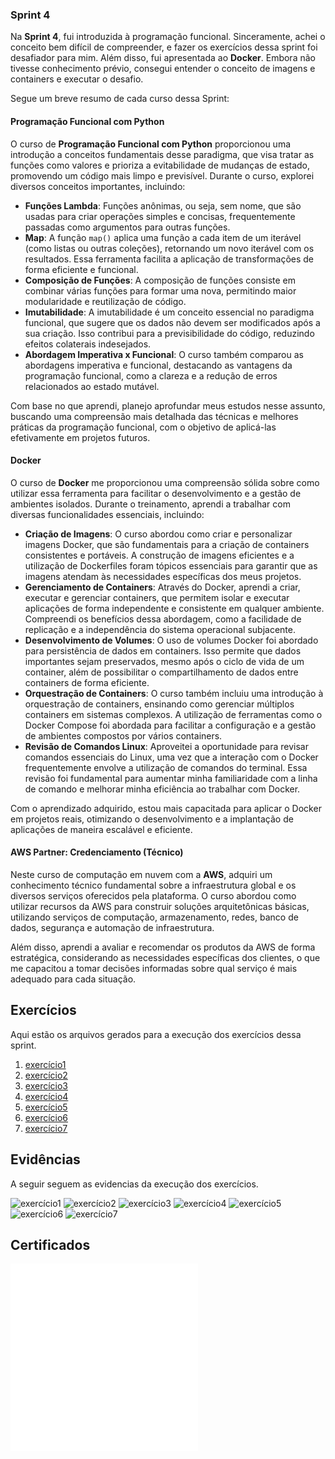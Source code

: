 ### Sprint 4

Na **Sprint 4**, fui introduzida à programação funcional. Sinceramente, achei o conceito bem difícil de compreender, e fazer os exercícios dessa sprint foi desafiador para mim. Além disso, fui apresentada ao **Docker**. Embora não tivesse conhecimento prévio, consegui entender o conceito de imagens e containers e executar o desafio.

Segue um breve resumo de cada curso dessa Sprint:

#### Programação Funcional com Python

O curso de **Programação Funcional com Python** proporcionou uma introdução a conceitos fundamentais desse paradigma, que visa tratar as funções como valores e prioriza a evitabilidade de mudanças de estado, promovendo um código mais limpo e previsível. Durante o curso, explorei diversos conceitos importantes, incluindo:

- **Funções Lambda**: Funções anônimas, ou seja, sem nome, que são usadas para criar operações simples e concisas, frequentemente passadas como argumentos para outras funções.
- **Map**: A função `map()` aplica uma função a cada item de um iterável (como listas ou outras coleções), retornando um novo iterável com os resultados. Essa ferramenta facilita a aplicação de transformações de forma eficiente e funcional.
- **Composição de Funções**: A composição de funções consiste em combinar várias funções para formar uma nova, permitindo maior modularidade e reutilização de código.
- **Imutabilidade**: A imutabilidade é um conceito essencial no paradigma funcional, que sugere que os dados não devem ser modificados após a sua criação. Isso contribui para a previsibilidade do código, reduzindo efeitos colaterais indesejados.
- **Abordagem Imperativa x Funcional**: O curso também comparou as abordagens imperativa e funcional, destacando as vantagens da programação funcional, como a clareza e a redução de erros relacionados ao estado mutável.

Com base no que aprendi, planejo aprofundar meus estudos nesse assunto, buscando uma compreensão mais detalhada das técnicas e melhores práticas da programação funcional, com o objetivo de aplicá-las efetivamente em projetos futuros.

#### Docker

O curso de **Docker** me proporcionou uma compreensão sólida sobre como utilizar essa ferramenta para facilitar o desenvolvimento e a gestão de ambientes isolados. Durante o treinamento, aprendi a trabalhar com diversas funcionalidades essenciais, incluindo:

- **Criação de Imagens**: O curso abordou como criar e personalizar imagens Docker, que são fundamentais para a criação de containers consistentes e portáveis. A construção de imagens eficientes e a utilização de Dockerfiles foram tópicos essenciais para garantir que as imagens atendam às necessidades específicas dos meus projetos.
- **Gerenciamento de Containers**: Através do Docker, aprendi a criar, executar e gerenciar containers, que permitem isolar e executar aplicações de forma independente e consistente em qualquer ambiente. Compreendi os benefícios dessa abordagem, como a facilidade de replicação e a independência do sistema operacional subjacente.
- **Desenvolvimento de Volumes**: O uso de volumes Docker foi abordado para persistência de dados em containers. Isso permite que dados importantes sejam preservados, mesmo após o ciclo de vida de um container, além de possibilitar o compartilhamento de dados entre containers de forma eficiente.
- **Orquestração de Containers**: O curso também incluiu uma introdução à orquestração de containers, ensinando como gerenciar múltiplos containers em sistemas complexos. A utilização de ferramentas como o Docker Compose foi abordada para facilitar a configuração e a gestão de ambientes compostos por vários containers.
- **Revisão de Comandos Linux**: Aproveitei a oportunidade para revisar comandos essenciais do Linux, uma vez que a interação com o Docker frequentemente envolve a utilização de comandos do terminal. Essa revisão foi fundamental para aumentar minha familiaridade com a linha de comando e melhorar minha eficiência ao trabalhar com Docker.

Com o aprendizado adquirido, estou mais capacitada para aplicar o Docker em projetos reais, otimizando o desenvolvimento e a implantação de aplicações de maneira escalável e eficiente.

#### AWS Partner: Credenciamento (Técnico)

Neste curso de computação em nuvem com a **AWS**, adquiri um conhecimento técnico fundamental sobre a infraestrutura global e os diversos serviços oferecidos pela plataforma. O curso abordou como utilizar recursos da AWS para construir soluções arquitetônicas básicas, utilizando serviços de computação, armazenamento, redes, banco de dados, segurança e automação de infraestrutura.

Além disso, aprendi a avaliar e recomendar os produtos da AWS de forma estratégica, considerando as necessidades específicas dos clientes, o que me capacitou a tomar decisões informadas sobre qual serviço é mais adequado para cada situação.


## Exercícios 

Aqui estão os arquivos gerados para a execução dos exercícios dessa sprint.

01. [exercício1](../Sprint4/Exercicios/py/ex01.py)
02. [exercício2](../Sprint4/Exercicios/py/ex02.py)
03. [exercício3](../Sprint4/Exercicios/py/ex03.py)
04. [exercício4](../Sprint4/Exercicios/py/ex04.py)
05. [exercício5](../Sprint4/Exercicios/py/ex05.py)
06. [exercício6](../Sprint4/Exercicios/py/ex06.py)
07. [exercício7](../Sprint4/Exercicios/py/ex07.py)

## Evidências

A seguir seguem as evidencias da execução dos exercícios.

![exercício1](../Sprint4/Exercicios/imagens/ex01.png)
![exercício2](../Sprint4/Exercicios/imagens/ex02.png)
![exercício3](../Sprint4/Exercicios/imagens/ex03.png)
![exercício4](../Sprint4/Exercicios/imagens/ex04.png)
![exercício5](../Sprint4/Exercicios/imagens/ex05.png)
![exercício6](../Sprint4/Exercicios/imagens/ex06.png)
![exercício7](../Sprint4/Exercicios/imagens/ex07.png)

## Certificados
![curso AWS credenciamento](../Sprint4/Certificados/awscredenciamentotecnico.pdf)
![curso AWS tecnical essencials](../Sprint4/Certificados/awstecnicalessencials.pdf)


